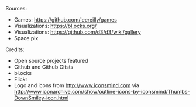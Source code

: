 Sources:
* Games: https://github.com/leereilly/games
* Visualizations: https://bl.ocks.org/
* Visualizations: https://github.com/d3/d3/wiki/gallery
* Space pix

Credits:
* Open source projects featured
* Github and Github Gitsts
* bl.ocks
* Flickr
* Logo and icons from http://www.iconsmind.com via http://www.iconarchive.com/show/outline-icons-by-iconsmind/Thumbs-DownSmiley-icon.html